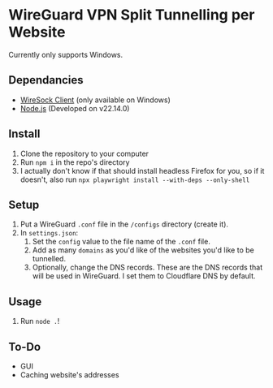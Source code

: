 # WireGuard VPN Split Tunnelling per Website

Currently only supports Windows.

## Dependancies
- [WireSock Client](https://www.wiresock.net/wiresock-secure-connect/download) (only available on Windows)
- [Node.js](https://nodejs.org/en/download) (Developed on v22.14.0)

## Install

1. Clone the repository to your computer
2. Run `npm i` in the repo's directory
3. I actually don't know if that should install headless Firefox for you, so if it doesn't, also run `npx playwright install --with-deps --only-shell`

## Setup

1. Put a WireGuard `.conf` file in the `/configs` directory (create it).
2. In `settings.json`:
    1. Set the `config` value to the file name of the `.conf` file.
    2. Add as many `domains` as you'd like of the websites you'd like to be tunnelled.
    3. Optionally, change the DNS records. These are the DNS records that will be used in WireGuard. I set them to Cloudflare DNS by default.

## Usage

1. Run `node .`!


## To-Do

- GUI
- Caching website's addresses